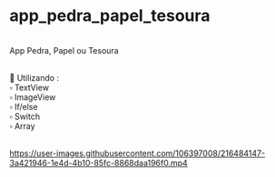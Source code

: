 # app_pedra_papel_tesoura
<br>
App Pedra, Papel ou Tesoura 
<br><br>

:wrench: Utilizando : 
<br>
:white_small_square: TextView <br>
:white_small_square: ImageView <br>
:white_small_square: If/else <br>
:white_small_square: Switch <br>
:white_small_square: Array <br> <br>


https://user-images.githubusercontent.com/106397008/216484147-3a421946-1e4d-4b10-85fc-8868daa196f0.mp4

